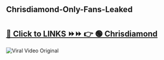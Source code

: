 
 ## Chrisdiamond-Only-Fans-Leaked

# <h2><a href="https://clipsfans.com/Chrisdiamond&ref=git">🔗 Click to LINKS ⏩⏩ 👉 🟢 Chrisdiamond </a></h2>

<a href="https://clipsfans.com/Chrisdiamond&ref=git" rel="nofollow" data-target="animated-image.originalLink"><img src="https://i.ibb.co.com/xMMVF88/686577567.gif" alt="Viral Video Original" style="max-width: 100%; display: inline-block;" data-target="animated-image.originalImage"></a>
